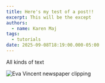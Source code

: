 ```yaml
---
title: Here's my test of a post!!
excerpt: This will be the except
authors:
  - name: Karen Maj
tags:
  - tutorials
date: 2025-09-08T18:19:00.000-05:00
---
```

All kinds of text

![Eva Vincent newspaper clipping](/assets/uploads/eva_bereavement_thankyou.jpg "vincent")
